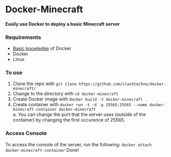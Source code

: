 # Docker-Minecraft
#### Easily use Docker to deploy a basic Minecraft server  
### Requirements
* [Basic knowledge](https://www.youtube.com/watch?v=eGz9DS-aIeY) of Docker
* Docker
* Linux

### To use
1. Clone the repo with `git clone https://github.com/slashtechno/docker-minecraft/`
2. Change to the directory with `cd docker-minecraft`
3. Create Docker image with `docker build -t docker-minecraft .`
4. Create container with `docker run -t -d -p 25565:25565 --name docker-minecraft-container docker-minecraft`  
  a. You can change the port that the server uses (outside of the container) by changing the first occurence of 25565.

### Access Console
To access the console of the server, run the following:
`docker attach docker-minecraft-container`
Done!
